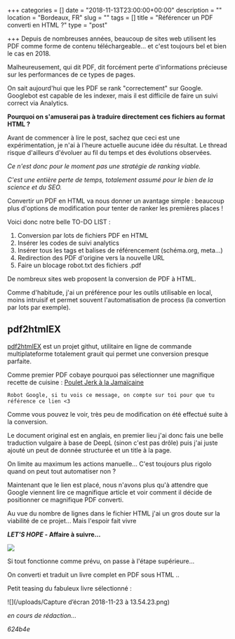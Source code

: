+++
categories = []
date = "2018-11-13T23:00:00+00:00"
description = ""
location = "Bordeaux, FR"
slug = ""
tags = []
title = "Référencer un PDF converti en HTML ?"
type = "post"

+++
Depuis de nombreuses années, beaucoup de sites web utilisent les PDF comme forme de contenu téléchargeable... et c'est toujours bel et bien le cas en 2018.

Malheureusement, qui dit PDF, dit forcément perte d'informations précieuse sur les performances de ce types de pages.

On sait aujourd'hui que les PDF se rank "correctement" sur Google.  
Googlebot est capable de les indexer, mais il est difficile de faire un suivi correct via Analytics.

**Pourquoi on s'amuserai pas à traduire directement ces fichiers au format HTML ?**

Avant de commencer à lire le post, sachez que ceci est une expérimentation, je n'ai à l'heure actuelle aucune idée du résultat. Le thread risque d'ailleurs d'évoluer au fil du temps et des évolutions observées.

_Ce n'est donc pour le moment pas une stratégie de ranking viable._

_C'est une entière perte de temps, totalement assumé pour le bien de la science et du SEO._

Convertir un PDF en HTML va nous donner un avantage simple : beaucoup plus d'options de modification pour tenter de ranker les premières places !

Voici donc notre belle TO-DO LIST :

1. Conversion par lots de fichiers PDF en HTML
2. Insérer les codes de suivi analytics
3. Insérer tous les tags et balises de référencement (schéma.org, meta...)
4. Redirection des PDF d'origine vers la nouvelle URL
5. Faire un blocage robot.txt des fichiers .pdf

De nombreux sites web proposent la conversion de PDF à HTML.

Comme d'habitude, j'ai un préférence pour les outils utilisable en local, moins intruisif et permet souvent l'automatisation de process (la convertion par lots par exemple).

## pdf2htmlEX

[pdf2htmlEX](https://github.com/coolwanglu/pdf2htmlEX "pdf2htmlEX") est un projet githut, utilitaire en ligne de commande multiplateforme totalement grauit qui permet une conversion presque parfaite.

Comme premier PDF cobaye pourquoi pas sélectionner une magnifique recette de cuisine  : [Poulet Jerk à la Jamaïcaine](https://www.pierrickdeniel.fr/410/authentic-jerk-chicken "Poulet Jerk à la Jamaïcaine")

    Robot Google, si tu vois ce message, on compte sur toi pour que tu référence ce lien <3

Comme vous pouvez le voir, très peu de modification on été effectué suite à la conversion.

Le document original est en anglais, en premier lieu j'ai donc fais une belle traduction vulgaire à base de DeepL (sinon c'est pas drôle) puis j'ai juste ajouté un peut de donnée structurée et un title à la page. 

On limite au maximum les actions manuelle... C'est toujours plus rigolo quand on peut tout automatiser non ?

Maintenant que le lien est placé, nous n'avons plus qu'à attendre que Google viennent lire ce magnifique article et voir comment il décide de positionner ce magnifique PDF converti. 

Au vue du nombre de lignes dans le fichier HTML j'ai un gros doute sur la viabilité de ce projet... Mais l'espoir fait vivre

**_LET'S HOPE -_ Affaire à suivre...**

![](/uploads/pray.gif)

Si tout fonctionne comme prévu, on passe à l'étape supérieure... 

On converti et traduit un livre complet en PDF sous HTML ..  
  
Petit teasing du fabuleux livre sélectionné :

![](/uploads/Capture d’écran 2018-11-23 à 13.54.23.png)

_en cours de rédaction..._

_624b4e_